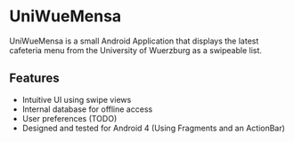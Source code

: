 UniWueMensa
===========

UniWueMensa is a small Android Application that displays the
latest cafeteria menu from the University of Wuerzburg as a swipeable list.

## Features

* Intuitive UI using swipe views
* Internal database for offline access
* User preferences (TODO)
* Designed and tested for Android 4 (Using Fragments and an ActionBar)
